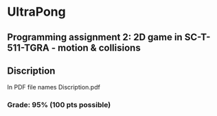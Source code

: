 # UltraPong

## Programming assignment 2: 2D game in SC-T-511-TGRA - motion & collisions

## Discription 

In PDF file names Discription.pdf

### Grade: 95% (100 pts possible)

